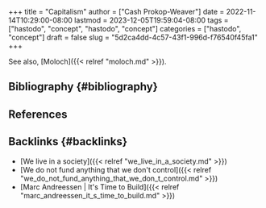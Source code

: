 +++
title = "Capitalism"
author = ["Cash Prokop-Weaver"]
date = 2022-11-14T10:29:00-08:00
lastmod = 2023-12-05T19:59:04-08:00
tags = ["hastodo", "concept", "hastodo", "concept"]
categories = ["hastodo", "concept"]
draft = false
slug = "5d2ca4dd-4c57-43f1-996d-f76540f45fa1"
+++

See also, [Moloch]({{< relref "moloch.md" >}}).


## Bibliography {#bibliography}

## References

<style>.csl-entry{text-indent: -1.5em; margin-left: 1.5em;}</style><div class="csl-bib-body">
</div>


## Backlinks {#backlinks}

-   [We live in a society]({{< relref "we_live_in_a_society.md" >}})
-   [We do not fund anything that we don't control]({{< relref "we_do_not_fund_anything_that_we_don_t_control.md" >}})
-   [Marc Andreessen | It's Time to Build]({{< relref "marc_andreessen_it_s_time_to_build.md" >}})
